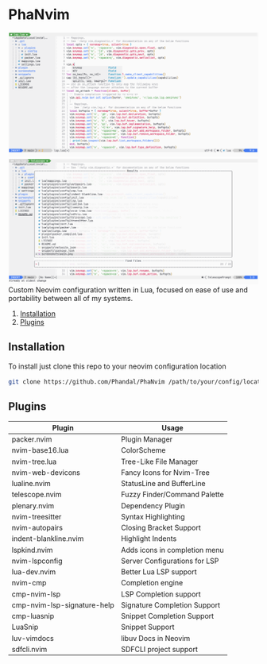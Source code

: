 # PhaNvim

![Screenshot](./screenshots/main.png)
![Screenshot](./screenshots/telescope.png)
Custom Neovim configuration written in Lua, focused on ease of use and portability between all of my systems.

1. [Installation](#installation)
2. [Plugins](#plugins)

## Installation
To install just clone this repo to your neovim configuration location
```bash
git clone https://github.com/Phandal/PhaNvim /path/to/your/config/location/nvim
```

## Plugins

| Plugin                      | Usage                         |
| --------------------------- | ----------------------------- |
| packer.nvim                 | Plugin Manager                |
| nvim-base16.lua             | ColorScheme                   |
| nvim-tree.lua               | Tree-Like File Manager        |
| nvim-web-devicons           | Fancy Icons for Nvim-Tree     |
| lualine.nvim                | StatusLine and BufferLine     |
| telescope.nvim              | Fuzzy Finder/Command Palette  |
| plenary.nvim                | Dependency Plugin             |
| nvim-treesitter             | Syntax Highlighting           |
| nvim-autopairs              | Closing Bracket Support       |
| indent-blankline.nvim       | Highlight Indents             |
| lspkind.nvim                | Adds icons in completion menu |
| nvim-lspconfig              | Server Configurations for LSP |
| lua-dev.nvim                | Better Lua LSP support        |
| nvim-cmp                    | Completion engine             |
| cmp-nvim-lsp                | LSP Completion support        |
| cmp-nvim-lsp-signature-help | Signature Completion Support  |
| cmp-luasnip                 | Snippet Completion Support    |
| LuaSnip                     | Snippet Support               |
| luv-vimdocs                 | libuv Docs in Neovim          |
| sdfcli.nvim                 | SDFCLI project support        |
